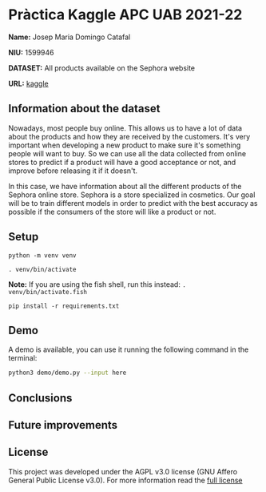 # Pràctica Kaggle APC UAB 2021-22

**Name:** Josep Maria Domingo Catafal

**NIU:** 1599946

**DATASET:** All products available on the Sephora website

**URL:** [kaggle](https://www.kaggle.com/raghadalharbi/all-products-available-on-sephora-website)

## Information about the dataset
Nowadays, most people buy online. This allows us to have a lot of data about the products and how they are received by the customers. It's very important when developing a new product to make sure it's something people will want to buy. So we can use all the data collected from online stores to predict if a product will have a good acceptance or not, and improve before releasing it if it doesn't.

In this case, we have information about all the different products of the Sephora online store. Sephora is a store specialized in cosmetics. Our goal will be to train different models in order to predict with the best accuracy as possible if the consumers of the store will like a product or not.

## Setup
`python -m venv venv`

`. venv/bin/activate`

**Note:** If you are using the fish shell, run this instead:
`. venv/bin/activate.fish`

`pip install -r requirements.txt`

## Demo
A demo is available, you can use it running the following command in the
terminal:

```sh
python3 demo/demo.py --input here
```

## Conclusions

## Future improvements

## License
This project was developed under the AGPL v3.0 license (GNU Affero General Public License v3.0).
For more information read the [full license](https://github.com/josepmdc/ApC-Kaggle/blob/master/LICENSE)

